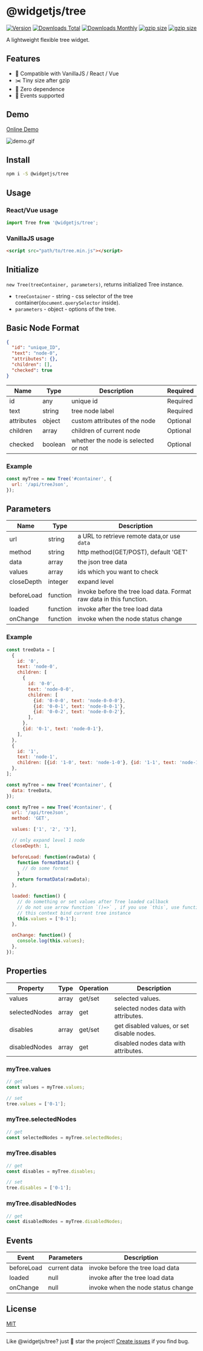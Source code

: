 # @widgetjs/tree

[![Version](https://img.shields.io/npm/v/@widgetjs/tree?style=flat)](https://npmjs.com/package/@widgetjs/tree)
[![Downloads Total](https://img.shields.io/npm/dt/@widgetjs/tree.svg?style=flat-square)](https://npmjs.com/package/@widgetjs/tree)
[![Downloads Monthly](https://img.shields.io/npm/dm/@widgetjs/tree.svg?style=flat-square)](https://www.npmjs.com/package/@widgetjs/tree)
[![gzip size](https://flat.badgen.net/bundlephobia/minzip/@widgetjs/tree)](https://bundlephobia.com/result?p=@widgetjs/tree)
[![gzip size](https://img.shields.io/github/stars/daweilv/treejs?style=social)](https://github.com/daweilv/treejs)

A lightweight flexible tree widget.

## Features

* 🚀 Compatible with VanillaJS / React / Vue
* ✂️ Tiny size after gzip
* 🎊 Zero dependence
* 🎉 Events supported

## Demo

[Online Demo](https://daweilv.github.io/treejs/)

![demo.gif](https://daweilv.github.io/treejs/demo.gif)

## Install

```bash
npm i -S @widgetjs/tree
```

## Usage

### React/Vue usage

```js
import Tree from '@widgetjs/tree';
```

### VanillaJS usage

```html
<script src="path/to/tree.min.js"></script>
```

## Initialize

`new Tree(treeContainer, parameters)`, returns initialized Tree instance.

* `treeContainer` - string - css selector of the tree container(`document.querySelector` inside).
* `parameters` - object - options of the tree.

## Basic Node Format

```json
{
  "id": "unique_ID",
  "text": "node-0",
  "attributes": {},
  "children": [],
  "checked": true
}
```

| Name       | Type    | Description                         | Required |
| ---------- | ------- | ----------------------------------- | -------- |
| id         | any     | unique id                           | Required |
| text       | string  | tree node label                     | Required |
| attributes | object  | custom attributes of the node       | Optional |
| children   | array   | children of current node            | Optional |
| checked      | boolean | whether the node is selected or not | Optional |

### Example

```js
const myTree = new Tree('#container', {
  url: '/api/treeJson',
});
```

## Parameters

| Name       | Type     | Description                                                         |
| ---------- | -------- | ------------------------------------------------------------------- |
| url        | string   | a URL to retrieve remote data,or use `data`                         |
| method     | string   | http method(GET/POST), default 'GET'                                |
| data       | array    | the json tree data                                                  |
| values     | array    | ids which you want to check                                         |
| closeDepth | integer  | expand level                                                        |
| beforeLoad | function | invoke before the tree load data. Format raw data in this function. |
| loaded     | function | invoke after the tree load data                                     |
| onChange   | function | invoke when the node status change                                  |

### Example

```js
const treeData = [
  {
    id: '0',
    text: 'node-0',
    children: [
      {
        id: '0-0',
        text: 'node-0-0',
        children: [
          {id: '0-0-0', text: 'node-0-0-0'},
          {id: '0-0-1', text: 'node-0-0-1'},
          {id: '0-0-2', text: 'node-0-0-2'},
        ],
      },
      {id: '0-1', text: 'node-0-1'},
    ],
  },
  {
    id: '1',
    text: 'node-1',
    children: [{id: '1-0', text: 'node-1-0'}, {id: '1-1', text: 'node-1-1'}],
  },
];

const myTree = new Tree('#container', {
  data: treeData,
});
```

```js
const myTree = new Tree('#container', {
  url: '/api/treeJson',
  method: 'GET',

  values: ['1', '2', '3'],

  // only expand level 1 node
  closeDepth: 1,

  beforeLoad: function(rawData) {
    function formatData() {
      // do some format
    }
    return formatData(rawData);
  },

  loaded: function() {
    // do something or set values after Tree loaded callback
    // do not use arrow function `()=>` , if you use `this`, use function instead.
    // this context bind current tree instance
    this.values = ['0-1'];
  },

  onChange: function() {
    console.log(this.values);
  },
});
```

## Properties

| Property      | Type  | Operation | Description                                |
| ------------- | ----- | --------- | ------------------------------------------ |
| values        | array | get/set   | selected values.                           |
| selectedNodes | array | get       | selected nodes data with attributes.       |
| disables      | array | get/set   | get disabled values, or set disable nodes. |
| disabledNodes | array | get       | disabled nodes data with attributes.       |

### myTree.values

```js
// get
const values = myTree.values;

// set
tree.values = ['0-1'];
```

### myTree.selectedNodes

```js
// get
const selectedNodes = myTree.selectedNodes;
```

### myTree.disables

```js
// get
const disables = myTree.disables;

// set
tree.disables = ['0-1'];
```

### myTree.disabledNodes

```js
// get
const disabledNodes = myTree.disabledNodes;
```

## Events

| Event      | Parameters   | Description                        |
| ---------- | ------------ | ---------------------------------- |
| beforeLoad | current data | invoke before the tree load data   |
| loaded     | null         | invoke after the tree load data    |
| onChange   | null         | invoke when the node status change |

## License

[MIT](./LICENSE)

---

Like @widgetjs/tree? just 🌟 star the project!
[Create issues](https://github.com/daweilv/treejs/issues) if you find bug.
